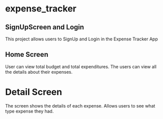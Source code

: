 # expense_tracker

## SignUpScreen and Login 
This project allows users to SignUp and Login in the Expense Tracker App

## Home Screen 
User can view total budget and total expenditures.
The users can view all the details about their expenses.

# Detail Screen 
The screen shows the details of each expense. 
Allows users to see what type expense they had.

